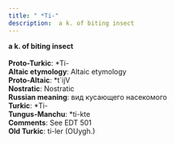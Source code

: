 ```yaml
---
title: " *Ti-"
description:  a k. of biting insect
---
```

<p data-pagefind-weight="0.5">
<strong> a k. of biting insect</strong><br><br>
<strong>Proto-Turkic</strong>:  *Ti-<br>
<strong>Altaic etymology</strong>:  Altaic etymology<br>
<strong> Proto-Altaic</strong>:  *t`ijV<br>
<strong>Nostratic</strong>:  Nostratic<br>
<strong>Russian meaning</strong>:  вид кусающего насекомого<br>
<strong>Turkic</strong>:  *Ti-<br>
<strong>Tungus-Manchu</strong>:  *ti-kte<br>
<strong>Comments</strong>:  See EDT 501<br>
<strong>Old Turkic</strong>:  ti-ler (OUygh.)<br>

</p>
